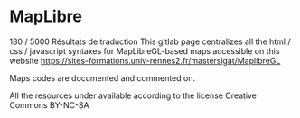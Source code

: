 # MapLibre

180 / 5000
Résultats de traduction
This gitlab page centralizes all the html / css / javascript syntaxes for MapLibreGL-based maps accessible on this website https://sites-formations.univ-rennes2.fr/mastersigat/MaplibreGL


Maps codes are documented and commented on.

All the resources under available according to the license Creative Commons BY-NC-SA

